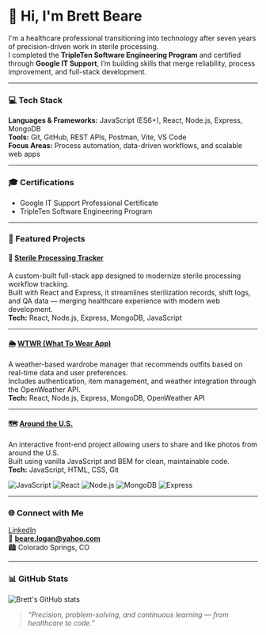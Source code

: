 # 👋 Hi, I'm Brett Beare  

I'm a healthcare professional transitioning into technology after seven years of precision-driven work in sterile processing.  
I completed the **TripleTen Software Engineering Program** and certified through **Google IT Support**, I’m building skills that merge reliability, process improvement, and full-stack development.  

---

### 💻 Tech Stack
**Languages & Frameworks:** JavaScript (ES6+), React, Node.js, Express, MongoDB  
**Tools:** Git, GitHub, REST APIs, Postman, Vite, VS Code  
**Focus Areas:** Process automation, data-driven workflows, and scalable web apps  

---

### 🎓 Certifications
- Google IT Support Professional Certificate  
- TripleTen Software Engineering Program  

---

### 🚀 Featured Projects

#### 🧼 [Sterile Processing Tracker](https://github.com/bbeare22/sterile-processing-tracker)
A custom-built full-stack app designed to modernize sterile processing workflow tracking.  
Built with React and Express, it streamlines sterilization records, shift logs, and QA data — merging healthcare experience with modern web development.  
**Tech:** React, Node.js, Express, MongoDB, JavaScript  

---

#### 🌦️ [WTWR (What To Wear App)](https://github.com/bbeare22/se_project_react)
A weather-based wardrobe manager that recommends outfits based on real-time data and user preferences.  
Includes authentication, item management, and weather integration through the OpenWeather API.  
**Tech:** React, Node.js, Express, MongoDB, OpenWeather API  

---

#### 🗺️ [Around the U.S.](https://github.com/bbeare22/se_project_aroundtheus)
An interactive front-end project allowing users to share and like photos from around the U.S.  
Built using vanilla JavaScript and BEM for clean, maintainable code.  
**Tech:** JavaScript, HTML, CSS, Git  

![JavaScript](https://img.shields.io/badge/JavaScript-ES6%2B-yellow)
![React](https://img.shields.io/badge/React-%2300D9FF?logo=react)
![Node.js](https://img.shields.io/badge/Node.js-43853D?logo=node.js&logoColor=white)
![MongoDB](https://img.shields.io/badge/MongoDB-%234ea94b?logo=mongodb&logoColor=white)
![Express](https://img.shields.io/badge/Express.js-black?logo=express&logoColor=white)

---

### 🌐 Connect with Me
[LinkedIn](https://www.linkedin.com/in/brett-beare-ba87a818a/)  
📧 **beare.logan@yahoo.com**  
🏙️ Colorado Springs, CO  

---

### 📊 GitHub Stats
![Brett's GitHub stats](https://github-readme-stats.vercel.app/api?username=bbeare22&show_icons=true&theme=tokyonight)


> *“Precision, problem-solving, and continuous learning — from healthcare to code.”*
